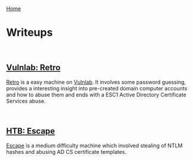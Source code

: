 [Home](/)

# Writeups

<br>

## [Vulnlab: Retro](../vulnlab/machines/Retro/)

[Retro](../vulnlab/machines/Retro/) is a easy machine on [Vulnlab](https://www.vulnlab.com/). It involves some password guessing, provides a interesting insight into pre-created domain computer accounts and how to abuse them and ends with a ESC1 Active Directory Certificate Services abuse.

<br>

## [HTB: Escape](../htb/machines/Escape/)

[Escape](../htb/machines/Escape/) is a medium difficulty machine which involved stealing of NTLM hashes and abusing AD CS certificate templates.
